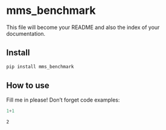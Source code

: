 mms_benchmark
================

<!-- WARNING: THIS FILE WAS AUTOGENERATED! DO NOT EDIT! -->

This file will become your README and also the index of your
documentation.

## Install

``` sh
pip install mms_benchmark
```

## How to use

Fill me in please! Don’t forget code examples:

``` python
1+1
```

    2
